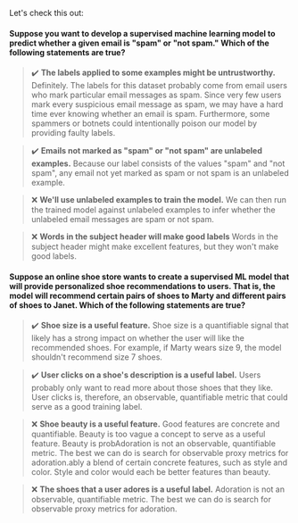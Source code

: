 Let's check this out: 
#### Suppose you want to develop a supervised machine learning model to predict whether a given email is "spam" or "not spam." Which of the following statements are true?
> :heavy_check_mark: __The labels applied to some examples might be untrustworthy.__
Definitely. The labels for this dataset probably come from email users who mark particular email messages as spam. Since very few users mark every suspicious email message as spam, we may have a hard time ever knowing whether an email is spam. Furthermore, some spammers or botnets could intentionally poison our model by providing faulty labels.

> :heavy_check_mark: __Emails not marked as "spam" or "not spam" are unlabeled examples.__
Because our label consists of the values "spam" and "not spam", any email not yet marked as spam or not spam is an unlabeled example.

> :x: __We'll use unlabeled examples to train the model.__ We can then run the trained model against unlabeled examples to infer whether the unlabeled email messages are spam or not spam.

> :x: __Words in the subject header will make good labels__ Words in the subject header might make excellent features, but they won't make good labels.

#### Suppose an online shoe store wants to create a supervised ML model that will provide personalized shoe recommendations to users. That is, the model will recommend certain pairs of shoes to Marty and different pairs of shoes to Janet. Which of the following statements are true?

> :heavy_check_mark: __Shoe size is a useful feature.__ Shoe size is a quantifiable signal that likely has a strong impact on whether the user will like the recommended shoes. For example, if Marty wears size 9, the model shouldn't recommend size 7 shoes.

> :heavy_check_mark: __User clicks on a shoe's description is a useful label.__ Users probably only want to read more about those shoes that they like. User clicks is, therefore, an observable, quantifiable metric that could serve as a good training label.

> :x: __Shoe beauty is a useful feature.__ Good features are concrete and quantifiable. Beauty is too vague a concept to serve as a useful feature. Beauty is probAdoration is not an observable, quantifiable metric. The best we can do is search for observable proxy metrics for adoration.ably a blend of certain concrete features, such as style and color. Style and color would each be better features than beauty.

> :x: __The shoes that a user adores is a useful label.__ Adoration is not an observable, quantifiable metric. The best we can do is search for observable proxy metrics for adoration.




